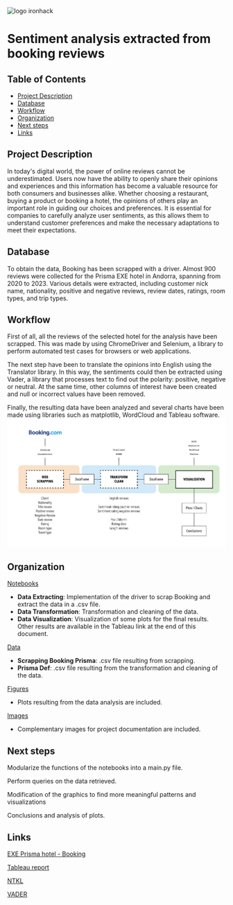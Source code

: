 <img src="https://www.emagister.com/assets/es/logos/centro/id/136150/size/l.jpg" alt="logo ironhack" style="width:150px;height:100px;">

# Sentiment analysis extracted from booking reviews

## Table of Contents

- [Project Description](#project-description)
- [Database](#database)
- [Workflow](#workflow)
- [Organization](#organization)
- [Next steps](#conclusions)
- [Links](#links)

## Project Description
In today's digital world, the power of online reviews cannot be underestimated. Users now have the ability to openly share their opinions and experiences and this information has become a valuable resource for both consumers and businesses alike. Whether choosing a restaurant, buying a product or booking a hotel, the opinions of others play an important role in guiding our choices and preferences. It is essential for companies to carefully analyze user sentiments, as this allows them to understand customer preferences and make the necessary adaptations to meet their expectations.

## Database
To obtain the data, Booking has been scrapped with a driver. Almost 900 reviews were collected for the Prisma EXE hotel in Andorra, spanning from 2020 to 2023. Various details were extracted, including customer nick name, nationality, positive and negative reviews, review dates, ratings, room types, and trip types.

## Workflow
First of all, all the reviews of the selected hotel for the analysis have been scrapped. This was made by using ChromeDriver and Selenium, a library to perform automated test cases for browsers or web applications. 

The next step have been to translate the opinions into English using the Translator library. In this way, the sentiments could then be extracted using Vader, a library that processes text to find out the polarity: positive, negative or neutral. At the same time, other columns of interest have been created and null or incorrect values have been removed.

Finally, the resulting data have been analyzed and several charts have been made using libraries such as matplotlib, WordCloud and Tableau software.
![workflow](images/workflow.png)
## Organization
<u>Notebooks</u>
 * __Data Extracting__: Implementation of the driver to scrap Booking and extract the data in a .csv file.
 * __Data Transformation__: Transformation and cleaning of the data. 
* __Data Visualization__: Visualization of some plots for the final results. Other results are available in the Tableau link at the end of this document.

<u>Data</u>
 * __Scrapping Booking Prisma__: .csv file resulting from scrapping.
 * __Prisma Def__: .csv file resulting from the transformation and cleaning of the data.

<u>Figures</u>
* Plots resulting from the data analysis are included.

<u>Images</u>
* Complementary images for project documentation are included.


## Next steps

Modularize the functions of the notebooks into a main.py file.

Perform queries on the data retrieved.

Modification of the graphics to find more meaningful patterns and visualizations

Conclusions and analysis of plots.

## Links
[EXE Prisma hotel - Booking](https://www.booking.com/hotel/ad/hotel-exe-prisma.es.html)

 [Tableau report](https://public.tableau.com/app/profile/bego.ripoll/viz/AnalysisofEXEPrismaHotelAndorrabookingreviews/Story1?publish=yes)

[NTKL](https://www.nltk.org/)

[VADER](https://pypi.org/project/vaderSentiment/)
